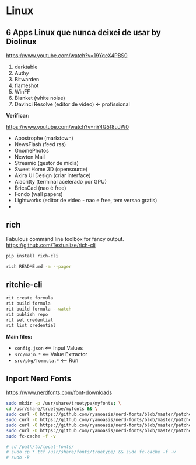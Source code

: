 # Linux

## 6 Apps Linux que nunca deixei de usar by Diolinux

<https://www.youtube.com/watch?v=19YqeX4PBS0>

1. darktable
1. Authy
1. Bitwarden
1. flameshot
1. WinFF
1. Blanket (white noise)
1. Davinci Resolve (editor de video) <- profissional



**Verificar:**

<https://www.youtube.com/watch?v=nY4G5f8uJW0>

* Apostrophe (markdown)
* NewsFlash (feed rss)
* GnomePhotos
* Newton Mail
* Streamio (gestor de mídia)
* Sweet Home 3D (opensource)
* Akira UI Design (criar interface)
* Alacritty (terminal acelerado por GPU)
* BricsCad (nao é free)
* Fondo (wall papers)
* Lightworks (editor de video - nao e free, tem versao gratis)
* 


## rich

Fabulous command line toolbox for fancy output.
<https://github.com/Textualize/rich-cli>

``` bash
pip install rich-cli

rich README.md -m --pager
```

## ritchie-cli
``` bash
rit create formula
rit build formula
rit build formula --watch
rit publish repo
rit set credential
rit list credential
```
**Main files:**
* `config.json` <== Input Values
* `src/main.*`  <== Value Extractor
* `src/pkg/formula.*` <== Run

## Inport Nerd Fonts

<https://www.nerdfonts.com/font-downloads>

``` bash
sudo mkdir -p /usr/share/truetype/myfonts; \
cd /usr/share/truetype/myfonts && \
sudo curl -O https://github.com/ryanoasis/nerd-fonts/blob/master/patched-fonts/RobotoMono/Regular/complete/Roboto%20Mono%20Nerd%20Font%20Complete.ttf && \
sudo curl -O https://github.com/ryanoasis/nerd-fonts/blob/master/patched-fonts/UbuntuMono/Regular/complete/Ubuntu%20Mono%20Nerd%20Font%20Complete.ttf && \
sudo curl -O https://github.com/ryanoasis/nerd-fonts/blob/master/patched-fonts/VictorMono/Light/complete/Victor%20Mono%20Light%20Nerd%20Font%20Complete.ttf && \
sudo curl -O https://github.com/ryanoasis/nerd-fonts/blob/master/patched-fonts/VictorMono/Regular/complete/Victor%20Mono%20Regular%20Nerd%20Font%20Complete.ttf && \
sudo fc-cache -f -v

# cd /path/to/local-fonts/
# sudo cp *.ttf /usr/share/fonts/truetype/ && sudo fc-cache -f -v
# sudo -k
```
